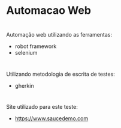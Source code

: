 # Automacao Web
#
 Automação web utilizando as ferramentas:
* robot framework
* selenium
#
 Utilizando metodologia de escrita de testes:
* gherkin 
#
Site utilizado para este teste:
* https://www.saucedemo.com
